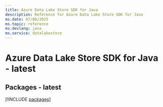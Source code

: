 ```yaml
---
title: Azure Data Lake Store SDK for Java
description: Reference for Azure Data Lake Store SDK for Java
ms.date: 07/08/2025
ms.topic: reference
ms.devlang: java
ms.service: datalakestore
---
```

# Azure Data Lake Store SDK for Java - latest
## Packages - latest
[!INCLUDE [packages](data-lake-store-index.md)]
